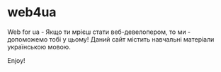 # web4ua
Web for ua - Якщо ти мрієш стати веб-девелопером,
то ми - допоможемо тобі у цьому!
Даний сайт містить навчальні матеріали українською мовою.

Enjoy!

